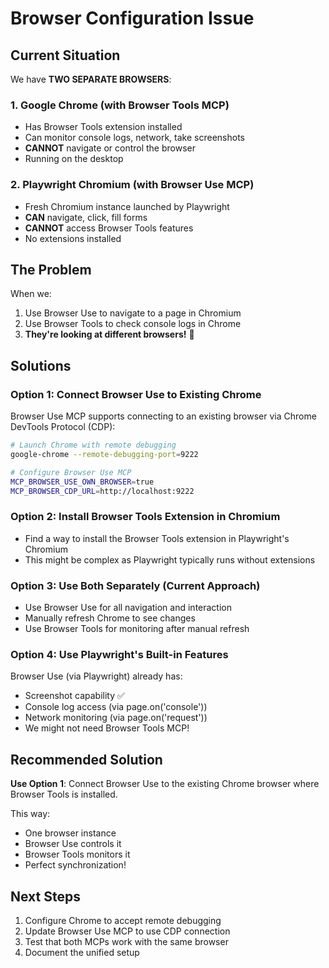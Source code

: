 # Browser Configuration Issue

## Current Situation

We have **TWO SEPARATE BROWSERS**:

### 1. Google Chrome (with Browser Tools MCP)
- Has Browser Tools extension installed
- Can monitor console logs, network, take screenshots
- **CANNOT** navigate or control the browser
- Running on the desktop

### 2. Playwright Chromium (with Browser Use MCP)
- Fresh Chromium instance launched by Playwright
- **CAN** navigate, click, fill forms
- **CANNOT** access Browser Tools features
- No extensions installed

## The Problem

When we:
1. Use Browser Use to navigate to a page in Chromium
2. Use Browser Tools to check console logs in Chrome
3. **They're looking at different browsers!** 🚨

## Solutions

### Option 1: Connect Browser Use to Existing Chrome
Browser Use MCP supports connecting to an existing browser via Chrome DevTools Protocol (CDP):

```bash
# Launch Chrome with remote debugging
google-chrome --remote-debugging-port=9222

# Configure Browser Use MCP
MCP_BROWSER_USE_OWN_BROWSER=true
MCP_BROWSER_CDP_URL=http://localhost:9222
```

### Option 2: Install Browser Tools Extension in Chromium
- Find a way to install the Browser Tools extension in Playwright's Chromium
- This might be complex as Playwright typically runs without extensions

### Option 3: Use Both Separately (Current Approach)
- Use Browser Use for all navigation and interaction
- Manually refresh Chrome to see changes
- Use Browser Tools for monitoring after manual refresh

### Option 4: Use Playwright's Built-in Features
Browser Use (via Playwright) already has:
- Screenshot capability ✅
- Console log access (via page.on('console'))
- Network monitoring (via page.on('request'))
- We might not need Browser Tools MCP!

## Recommended Solution

**Use Option 1**: Connect Browser Use to the existing Chrome browser where Browser Tools is installed.

This way:
- One browser instance
- Browser Use controls it
- Browser Tools monitors it
- Perfect synchronization!

## Next Steps

1. Configure Chrome to accept remote debugging
2. Update Browser Use MCP to use CDP connection
3. Test that both MCPs work with the same browser
4. Document the unified setup